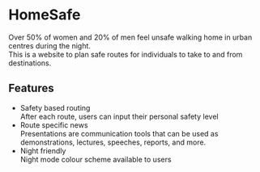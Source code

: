 # HomeSafe

Over 50% of women and 20% of men feel unsafe walking home in urban centres during the night.  
This is a website to plan safe routes for individuals to take to and from destinations. 

## Features 

- Safety based routing  
After each route, users can input their personal safety level  
- Route specific news  
Presentations are communication tools that can be used as demonstrations, lectures, speeches, reports, and more.  
- Night friendly   
Night mode colour scheme available to users  

